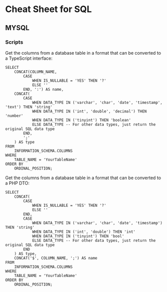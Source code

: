 # Cheat Sheet for SQL

## MYSQL
### Scripts
Get the columns from a database table in a format that can be converted to a TypeScript interface:
```MYSQL
SELECT 
    CONCAT(COLUMN_NAME, 
        CASE
            WHEN IS_NULLABLE = 'YES' THEN '?'
            ELSE ''
        END, ':') AS name,
    CONCAT(
        CASE 
            WHEN DATA_TYPE IN ('varchar', 'char', 'date', 'timestamp', 'text') THEN 'string'
            WHEN DATA_TYPE IN ('int', 'double', 'decimal') THEN 'number'
            WHEN DATA_TYPE IN ('tinyint') THEN 'boolean'
            ELSE DATA_TYPE -- For other data types, just return the original SQL data type
        END,
        ';'
    ) AS type
FROM 
    INFORMATION_SCHEMA.COLUMNS
WHERE 
    TABLE_NAME = 'YourTableName'
ORDER BY 
    ORDINAL_POSITION;
```

Get the columns from a database table in a format that can be converted to a PHP DTO:
```MYSQL
SELECT 
    CONCAT(
        CASE 
            WHEN IS_NULLABLE = 'YES' THEN '?'
            ELSE ''
        END,
        CASE 
            WHEN DATA_TYPE IN ('varchar', 'char', 'date', 'timestamp') THEN 'string'
            WHEN DATA_TYPE IN ('int', 'double') THEN 'int'
            WHEN DATA_TYPE IN ('tinyint') THEN 'bool'
            ELSE DATA_TYPE -- For other data types, just return the original SQL data type
        END
    ) AS type,
    CONCAT('$', COLUMN_NAME, ';') AS name
FROM 
    INFORMATION_SCHEMA.COLUMNS
WHERE 
    TABLE_NAME = 'YourTableName'
ORDER BY 
    ORDINAL_POSITION;
```
